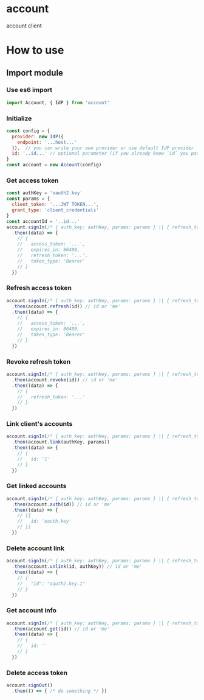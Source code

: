 # account
account client

# How to use
## Import module
### Use es6 import
```javascript
import Account, { IdP } from 'account'
```
### Initialize
```javascript
const config = {
  provider: new IdP({
    endpoint: '...host...'
  }),  // you can write your own provider or use default IdP provider
  id: '..id...' // optional parameter (if you already know `id` you pass in `config` to avoid repeated request of token)
}
const account = new Account(config)
```
### Get access token
```javascript
const authKey = 'oauth2.key'
const params = {
  client_token: '...JWT TOKEN...',
  grant_type: 'client_credentials'
}
const accountId = '..id...'
account.signIn(/* { auth_key: authKey, params: params } || { refresh_token: '...JWT TOKEN...' } */)
  .then((data) => {
    // {
    //   access_token: '...',
    //   expires_in: 86400,
    //   refresh_token: '...',
    //   token_type: 'Bearer'
    // }
  })
```
### Refresh access token
```javascript
account.signIn(/* { auth_key: authKey, params: params } || { refresh_token: '...JWT TOKEN...' } */)
  .then(account.refresh(id)) // id or 'me'
  .then((data) => {
    // {
    //   access_token: '...',
    //   expires_in: 86400,
    //   token_type: 'Bearer' 
    // }
  })
```
### Revoke refresh token
```javascript
account.signIn(/* { auth_key: authKey, params: params } || { refresh_token: '...JWT TOKEN...' } */)
  .then(account.revoke(id)) // id or 'me'
  .then((data) => {
    // {
    //   refresh_token: '...'
    // }
  })
```
### Link client's accounts
```javascript
account.signIn(/* { auth_key: authKey, params: params } || { refresh_token: '...JWT TOKEN...' } */)
  .then(account.link(authKey, params))
  .then((data) => {
    // {
    //   id: '1'
    // }
  })
```
### Get linked accounts
```javascript
account.signIn(/* { auth_key: authKey, params: params } || { refresh_token: '...JWT TOKEN...' } */)
  .then(account.auth(id)) // id or 'me'
  .then((data) => {
    // [{
    //   id: 'oauth.key'
    // }]
  })
```
### Delete account link
```javascript
account.signIn(/* { auth_key: authKey, params: params } || { refresh_token: '...JWT TOKEN...' } */)
  .then(account.unlink(id, authKey)) // id or 'me'
  .then((data) => {
    // {
    //   "id": "oauth2.key.1"
    // }
  })
```
### Get account info
```javascript
account.signIn(/* { auth_key: authKey, params: params } || { refresh_token: '...JWT TOKEN...' } */)
  .then(account.get(id)) // id or 'me'
  .then((data) => {
    // {
    //   id: ''
    // }
  })
```
### Delete access token
```javascript
account.signOut()
  .then(() => { /* do something */ })
```
